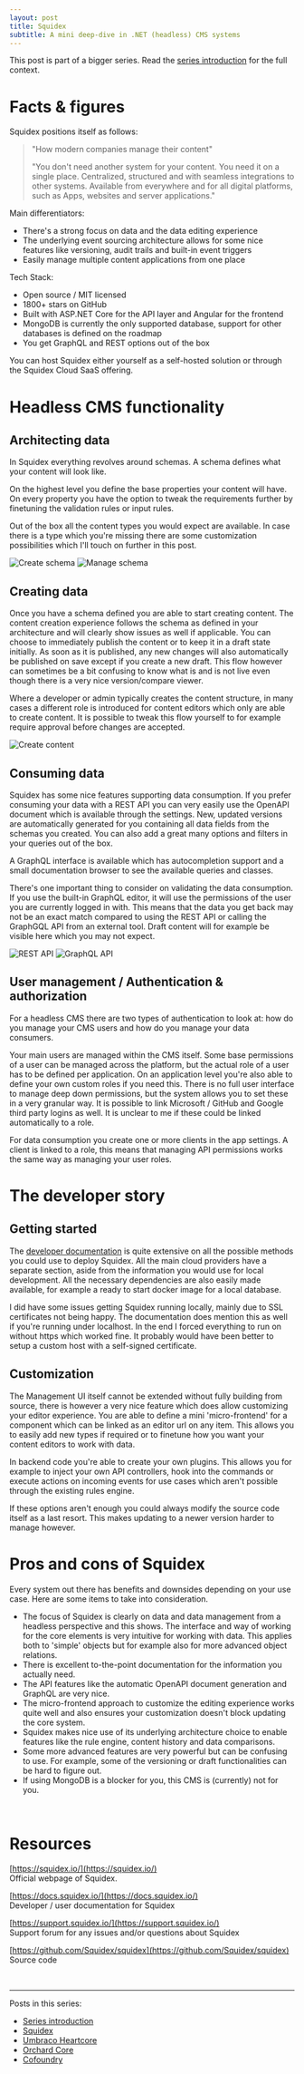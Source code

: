 ```yaml
---
layout: post
title: Squidex
subtitle: A mini deep-dive in .NET (headless) CMS systems
---
```


This post is part of a bigger series. Read the [series introduction](/2023-01-03-dotnet-cms-1-intro/) for the full context.

# Facts & figures

Squidex positions itself as follows:

> "How modern companies manage their content"
> 
> "You don't need another system for your content. You need it on a single place. Centralized, structured and with seamless integrations to other systems. Available from everywhere and for all digital platforms, such as Apps, websites and server applications."

Main differentiators:

- There's a strong focus on data and the data editing experience
- The underlying event sourcing architecture allows for some nice features like versioning, audit trails and built-in event triggers
- Easily manage multiple content applications from one place

Tech Stack:

- Open source / MIT licensed
- 1800+ stars on GitHub
- Built with ASP.NET Core for the API layer and Angular for the frontend
- MongoDB is currently the only supported database, support for other databases is defined on the roadmap
- You get GraphQL and REST options out of the box

You can host Squidex either yourself as a self-hosted solution or through the Squidex Cloud SaaS offering.


# Headless CMS functionality

## Architecting data

In Squidex everything revolves around schemas. A schema defines what your content will look like. 

On the highest level you define the base properties your content will have. On every property you have the option to tweak the requirements further by finetuning the validation rules or input rules.

Out of the box all the content types you would expect are available. In case there is a type which you're missing there are some customization possibilities which I'll touch on further in this post.

![Create schema](/img/dotnet-cms-squidex-1.png)
![Manage schema](/img/dotnet-cms-squidex-2.png)

## Creating data

Once you have a schema defined you are able to start creating content. The content creation experience follows the schema as defined in your architecture and will clearly show issues as well if applicable. You can choose to immediately publish the content or to keep it in a draft state initially. As soon as it is published, any new changes will also automatically be published on save except if you create a new draft. This flow however can sometimes be a bit confusing to know what is and is not live even though there is a very nice version/compare viewer.

Where a developer or admin typically creates the content structure, in many cases a different role is introduced for content editors which only are able to create content. It is possible to tweak this flow yourself to for example require approval before changes are accepted.

![Create content](/img/dotnet-cms-squidex-3.png)

## Consuming data

Squidex has some nice features supporting data consumption. If you prefer consuming your data with a REST API you can very easily use the OpenAPI document which is available through the settings. New, updated versions are automatically generated for you containing all data fields from the schemas you created. You can also add a great many options and filters in your queries out of the box.

A GraphQL interface is available which has autocompletion support and a small documentation browser to see the available queries and classes.

There's one important thing to consider on validating the data consumption. If you use the built-in GraphQL editor, it will use the permissions of the user you are currently logged in with. This means that the data you get back may not be an exact match compared to using the REST API or calling the GraphGQL API from an external tool. Draft content will for example be visible here which you may not expect.

![REST API](/img/dotnet-cms-squidex-4.png)
![GraphQL API](/img/dotnet-cms-squidex-5.png)

## User management / Authentication & authorization

For a headless CMS there are two types of authentication to look at: how do you manage your CMS users and how do you manage your data consumers.

Your main users are managed within the CMS itself. Some base permissions of a user can be managed across the platform, but the actual role of a user has to be defined per application. On an application level you're also able to define your own custom roles if you need this. There is no full user interface to manage deep down permissions, but the system allows you to set these in a very granular way. It is possible to link Microsoft / GitHub and Google third party logins as well. It is unclear to me if these could be linked automatically to a role.

For data consumption you create one or more clients in the app settings. A client is linked to a role, this means that managing API permissions works the same way as managing your user roles.

# The developer story

## Getting started

The [developer documentation](https://docs.squidex.io/01-getting-started/installation) is quite extensive on all the possible methods you could use to deploy Squidex. All the main cloud providers have a separate section, aside from the information you would use for local development. All the necessary dependencies are also easily made available, for example a ready to start docker image for a local database.

I did have some issues getting Squidex running locally, mainly due to SSL certificates not being happy. The documentation does mention this as well if you're running under localhost. In the end I forced everything to run on without https which worked fine. It probably would have been better to setup a custom host with a self-signed certificate.

## Customization

The Management UI itself cannot be extended without fully building from source, there is however a very nice feature which does allow customizing your editor experience. You are able to define a mini 'micro-frontend' for a component which can be linked as an editor url on any item. This allows you to easily add new types if required or to finetune how you want your content editors to work with data.

In backend code you're able to create your own plugins. This allows you for example to inject your own API controllers, hook into the commands or execute actions on incoming events for use cases which aren't possible through the existing rules engine.

If these options aren't enough you could always modify the source code itself as a last resort. This makes updating to a newer version harder to manage however.

# Pros and cons of Squidex

Every system out there has benefits and downsides depending on your use case. Here are some items to take into consideration.

- The focus of Squidex is clearly on data and data management from a headless perspective and this shows. The interface and way of working for the core elements is very intuitive for working with data. This applies both to 'simple' objects but for example also for more advanced object relations.
- There is excellent to-the-point documentation for the information you actually need.
- The API features like the automatic OpenAPI document generation and GraphQL are very nice.
- The micro-frontend approach to customize the editing experience works quite well and also ensures your customization doesn't block updating the core system.
- Squidex makes nice use of its underlying architecture choice to enable features like the rule engine, content history and data comparisons.
- Some more advanced features are very powerful but can be confusing to use. For example, some of the versioning or draft functionalities can be hard to figure out.
- If using MongoDB is a blocker for you, this CMS is (currently) not for you.

<br />

# Resources

[https://squidex.io/](https://squidex.io/)
<br />
Official webpage of Squidex.

[https://docs.squidex.io/](https://docs.squidex.io/)
<br />
Developer / user documentation for Squidex

[https://support.squidex.io/](https://support.squidex.io/)
<br />
Support forum for any issues and/or questions about Squidex

[https://github.com/Squidex/squidex](https://github.com/Squidex/squidex)
<br />
Source code


<br />

---

Posts in this series:

- [Series introduction](/2023-01-03-dotnet-cms-1-intro/)
- [Squidex](/2023-01-03-dotnet-cms-2-squidex/)
- [Umbraco Heartcore](/2023-01-03-dotnet-cms-3-umbraco/)
- [Orchard Core](/2023-01-03-dotnet-cms-4-orchard/)
- [Cofoundry](/2023-01-03-dotnet-cms-5-cofoundry/)

<br />